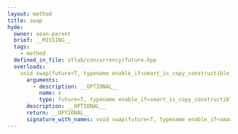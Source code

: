 ```yaml
---
layout: method
title: swap
hyde:
  owner: sean-parent
  brief: __MISSING__
  tags:
    - method
  defined_in_file: stlab/concurrency/future.hpp
  overloads:
    void swap(future<T, typename enable_if<smart_is_copy_constructible_v<typename void_to_monostate<T>::type>, void>::type> &):
      arguments:
        - description: __OPTIONAL__
          name: x
          type: future<T, typename enable_if<smart_is_copy_constructible_v<typename void_to_monostate<T>::type>, void>::type> &
      description: __OPTIONAL__
      return: __OPTIONAL__
      signature_with_names: void swap(future<T, typename enable_if<smart_is_copy_constructible_v<typename void_to_monostate<T>::type>, void>::type> & x)
---
```

